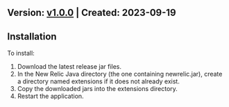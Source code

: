 ## Version: [v1.0.0](https://github.com/newrelic-experimental/newrelic-java-grizzly/releases/tag/v1.0.0) | Created: 2023-09-19

## Installation

To install:

1. Download the latest release jar files.
2. In the New Relic Java directory (the one containing newrelic.jar), create a directory named extensions if it does not already exist.
3. Copy the downloaded jars into the extensions directory.
4. Restart the application.   
